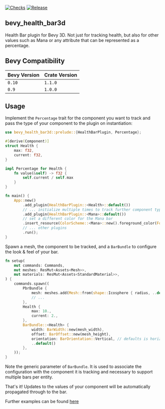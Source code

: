 [![Checks](https://github.com/sparten11740/bevy_health_bar3d/actions/workflows/checks.yml/badge.svg)](https://github.com/sparten11740/bevy_health_bar3d/actions/workflows/checks.yml) [![Release](https://github.com/sparten11740/bevy_health_bar3d/actions/workflows/release.yml/badge.svg)](https://github.com/sparten11740/bevy_health_bar3d/actions/workflows/release.yml)

## bevy_health_bar3d

Health Bar plugin for Bevy 3D. Not just for tracking health, but also for other values such as Mana
or any attribute that can be represented as a percentage.

## Bevy Compatibility

| Bevy Version | Crate Version |
| ------------ | ------------- |
| `0.10`       | `1.1.0`       |
| `0.9`        | `1.0.0`       |

## Usage

Implement the `Percentage` trait for the component you want to track and pass the type of your component
to the plugin on instantiation:

```rust
use bevy_health_bar3d::prelude::{HealthBarPlugin, Percentage};

#[derive(Component)]
struct Health {
    max: f32,
    current: f32,
}

impl Percentage for Health {
    fn value(&self) -> f32 {
        self.current / self.max
    }
}

fn main() {
    App::new()
        .add_plugin(HealthBarPlugin::<Health>::default())
        // ... initialize multiple times to track further component types
        .add_plugin(HealthBarPlugin::<Mana>::default())
        // set a different color for the Mana bar
        .insert_resource(ColorScheme::<Mana>::new().foreground_color(ForegroundColor::Static(Color::BLUE)))
        // ... other plugins
        .run();
}
```

Spawn a mesh, the component to be tracked, and a `BarBundle` to configure the look & feel of your bar.

```rust
fn setup(
    mut commands: Commands,
    mut meshes: ResMut<Assets<Mesh>>,
    mut materials: ResMut<Assets<StandardMaterial>>,
) {
    commands.spawn((
        PbrBundle {
            mesh: meshes.add(Mesh::from(shape::Icosphere { radius, ..default() })),
            // ...
        },
        Health {
            max: 10.,
            current: 2.,
        },
        BarBundle::<Health> {
            width: BarWidth::new(mesh_width),
            offset: BarOffset::new(mesh_height),
            orientation: BarOrientation::Vertical, // defaults is horizontal
            ..default()
        },
    ));
}
```

Note the generic parameter of `BarBundle`. It is used to associate the configuration with the component it is tracking
and necessary to support multiple bars per entity.

That's it! Updates to the values of your component will be automatically propagated through to the bar.

Further examples can be found [here](./examples)
